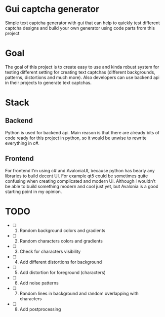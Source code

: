 # Gui captcha generator
Simple text captcha generator with gui that can help to quickly test different captcha designs and build your own generator using code parts from this project

# Goal
The goal of this project is to create easy to use and kinda robust system for testing different setting for creating text captchas (different backgrounds, patterns, distortions and much more).
Also developers can use backend api in their projects to generate text captchas.

# Stack
## Backend
Python is used for backend api. Main reason is that there are already bits of code ready for this project in python, so it would be unwise to rewrite everything in c#.
## Frontend
For frontend I'm using c# and AvaloniaUI, because python has bearly any libraries to build decent UI. For example qt5 could be sometimes quite confusing when creating complicated and modern UI. Although I wouldn't be able to build something modern and cool just yet, but Avalonia is a good starting point in my opinion.

# TODO
- [ ] 1. Random background colors and gradients
- [ ] 2. Random characters colors and gradients
- [ ] 3. Check for characters visibility
- [ ] 4. Add different distortions for background
- [ ] 5. Add distortion for foreground (characters)
- [ ] 6. Add noise patterns
- [ ] 7. Random lines in background and random overlapping with characters
- [ ] 8. Add postprocessing 

